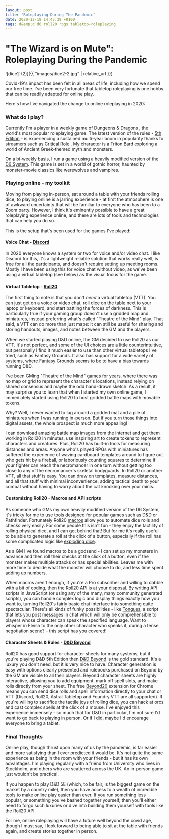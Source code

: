 ```yaml
---
layout: post
title: "Roleplaying During The Pandemic"
date: 2020-12-18 14:45:39 +0100
tags: d&amp;d d6 roll20 rpgs tabletop-roleplaying
---
```


# "The Wizard is on Mute": Roleplaying During the Pandemic

![dice2 (2)]({{ "images/dice2-2.jpg" | relative_url }})

Covid-19's impact has been felt in all areas of life, including how we spend our free time. I've been very fortunate that tabletop roleplaying is one hobby that can be readily adapted for online play.

Here's how I've navigated the change to online roleplaying in 2020:

### What do I play?

Currently I'm a player in a weekly game of Dungeons & Dragons , the world's most popular roleplaying game. The latest version of the rules - [5th Edition](https://dnd.wizards.com/) - is experiencing a sustained multi-year boom in popularity thanks to streamers such as [Critical Role](https://critrole.com/) . My character is a Triton Bard exploring a world of Ancient Greek-themed myth and monsters.

On a bi-weekly basis, I run a game using a heavily modified version of the [D6 System](https://en.wikipedia.org/wiki/D6_System). This game is set in a world of gothic horror, haunted by monster-movie classics like werewolves and vampires.

### Playing online - my toolkit

Moving from playing in-person, sat around a table with your friends rolling dice, to playing online is a jarring experience - at first the atmosphere is one of awkward uncertainty that will be familiar to everyone who has been to a Zoom party. However, I think it's eminently possible to have a great roleplaying experience online, and there are lots of tools and technologies that can help you do so.

This is the setup that's been used for the games I've played:

#### Voice Chat - [Discord](https://discord.com/)

In 2020 everyone knows a system or two for voice and/or video chat. I like Discord for this, it's a lightweight reliable solution that works really well, is free for all the participants, and doesn't require setting up meeting rooms. Mostly I have been using this for voice chat without video, as we've been using a virtual tabletop (see below) as the visual focus for the game.

#### Virtual Tabletop - [Roll20](https://roll20.net/)

The first thing to note is that you don't _need_ a virtual tabletop (VTT). You can just get on a voice or video chat, roll dice on the table next to your laptop or keyboard, and start battling the forces of darkness. This is particularly true if your gaming group doesn't use a gridded map and miniatures, instead preferring what's called "Theatre of the Mind" play. That said, a VTT can do more than just maps: it can still be useful for sharing and storing handouts, images, and notes between the GM and the players.

When we started playing D&D online, the GM decided to use Roll20 as our VTT. It's not perfect, and some of the UI choices are a little counterintuitive, but personally I find it much easier to use than other virtual tabletops I've tried, such as Fantasy Grounds. It also has support for a wide variety of systems, where Fantasy Grounds seems to be to have a bias towards running D&D.

I've been GMing "Theatre of the Mind" games for years, where there was no map or grid to represent the character's locations, instead relying on shared consensus and maybe the odd hand-drawn sketch. As a result, it may surprise you to learn that when I started my own online game, I immediately started using Roll20 to host gridded battle maps with movable tokens.

Why? Well, I never wanted to lug around a gridded mat and a pile of miniatures when I was running in-person. But if you turn those things into digital assets, the whole prospect is much more appealing!

I can download amazing battle map images from the internet and get them working in Roll20 in minutes, use inspiring art to create tokens to represent characters and creatures. Plus, Roll20 has built-in tools for measuring distances and areas. Anyone who's played RPGs with miniatures has suffered the experience of waving cardboard templates around to figure out who gets hit by a fireball, or laboriously counting squares to determine if your fighter can reach the necromancer in one turn without getting too close to any of the necromancer's skeletal bodyguards. In Roll20 or another VTT, all that stuff is easy. You can draw on templates, measure distances, and all that stuff with minimal inconvenience, adding tactical death to your combat without having to worry about the cat knocking over your minis.

#### Customizing Roll20 - Macros and API scripts

As someone who GMs my own heavily modified version of the D6 System, it's tricky for me to use tools designed for popular games such as D&D or Pathfinder. Fortunately Roll20 [macros](https://wiki.roll20.net/Macros) allow you to automate dice rolls and checks very easily. For some people this isn't fun - they enjoy the tactility of rolling physical dice, and I can get behind that! But for me it's really useful to be able to generate a roll at the click of a button, especially if the roll has some complicated logic like [exploding dice](https://wiki.roll20.net/Dice_Reference#Exploding_Dice).

As a GM I've found macros to be a godsend - I can set up my monsters in advance and then roll their checks at the click of a button, even if the monster makes multiple attacks or has special abilities. Leaves me with more time to decide what the monster will choose to do, and less time spent adding up numbers.

When macros aren't enough, if you're a Pro subscriber and willing to dabble with a bit of coding, then the [Roll20 API](https://roll20.zendesk.com/hc/en-us/articles/360037256714-API) is at your disposal. By writing API scripts in JavaScript (or using any of the many, many community generated scripts), you can handle complex logic and display things exactly how you want to, turning Roll20's fairly basic chat interface into something quite spectacular. There's all kinds of funky possibilities - like [Tongues](https://app.roll20.net/forum/post/5633578/script-tongues-a-simple-language-script), a script that lets you post messages in chat which will only be comprehensible to players whose character can speak the specified language. Want to whisper in Elvish to the only other character who speaks it, during a tense negotiation scene? - this script has you covered!

#### Character Sheets & Rules - [D&D Beyond](https://www.dndbeyond.com/)

Roll20 has good support for character sheets for many systems, but if you're playing D&D 5th Edition then [D&D Beyond](https://www.dndbeyond.com/) is the gold standard. It's a luxury you don't need, but it is very nice to have. Character generation is easy with options clearly presented and rulebooks purchased on Beyond by the GM are visible to all their players. Beyond character sheets are highly interactive, allowing you to add equipment, mark off spell slots, and make rolls directly from your sheet. The free [Beyond20](https://beyond20.here-for-more.info/) extension for Chrome means you can send dice rolls and spell information directly to your chat or VTT (Discord, Roll20, Astral Tabletop and Foundry VTT are all supported). If you're willing to sacrifice the tactile joys of rolling dice, you can hack at orcs and cast complex spells at the click of a mouse. I've enjoyed this experience immensely - so much that for D&D in particular, I'm not sure I'd want to go back to playing in person. Or if I did, maybe I'd encourage everyone to bring a tablet.

### Final Thoughts

Online play, though thrust upon many of us by the pandemic, is far easier and more satisfying than I ever predicted it would be. It's not quite the same experience as being in the room with your friends - but it has its own advantages. I'm playing regularly with a friend from University who lives in Stockholm, and others who are scattered across the UK. An in-person game just wouldn't be practical.

If you happen to play D&D 5E (which, to be fair, is the biggest game on the market by a country mile), then you have access to a wealth of incredible tools to make online play easier than ever. If you run something less popular, or something you've bashed together yourself, then you'll either need to forgo such luxuries or dive into building them yourself with tools like the Roll20 API.

For me, online roleplaying will have a future well beyond the covid age, though I must say, I look forward to being able to sit at the table with friends again, and create stories together in person.

